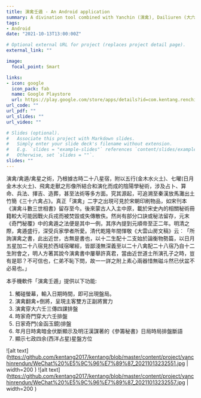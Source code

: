 ```yaml
---
title: 演禽壬遁 - An Android application
summary: A divination tool combined with Yanchin (演禽), Dailiuren (大六壬), and Qimendunjia (奇門遁甲).
tags:
- Android
date: "2021-10-13T13:00:00Z"

# Optional external URL for project (replaces project detail page).
external_link: ""

image:
  focal_point: Smart

links:
- icon: google
  icon_pack: fab
  name: Google Playstore
  url: https://play.google.com/store/apps/details?id=com.kentang.renchinliuren
url_code: ""
url_pdf: ""
url_slides: ""
url_video: ""

# Slides (optional).
#   Associate this project with Markdown slides.
#   Simply enter your slide deck's filename without extension.
#   E.g. `slides = "example-slides"` references `content/slides/example-slides.md`.
#   Otherwise, set `slides = ""`.
slides: ""
---
```


演禽/禽遁/禽星之術，乃根據古時二十八星宿，附以五行(金木水火土)、七曜(日月金木水火土)、飛禽走獸之形像所結合和演化而成的陰陽學秘術，涉及占卜、算命、兵法、擇吉、造葬，甚至法術等多方面。究其源起，可追溯至秦漢放馬灘出土竹簡《三十六禽占》。真正「演禽」二字之出現可見於宋朝印刷物品，如宋刊本《演禽斗數三世相書》留存至今。後來蒙古人入主中原，載於宋史內的相關秘術冊籍較大可能因戰火兵戎而被焚毀或失傳散佚。然尚有部分口訣或秘法留存，元末《奇門秘覆》中的禽遁之法便是其中一例，其序內提到元順帝至正二年。明清之際，禽遁盛行，深受兵家學者所愛。清代乾隆年間惲敬《大雲山房文稿》云︰「所詢演禽之書，此出近世，古無是書也，以十二生配十二支始於論衡物勢篇，以日月五星加二十八宿見於西域宿曜經，皆鄙淺無深義至以二十八禽配二十八宿乃自十二生附會之，明人方著其說今演禽書中屢舉許真君，當由近世道士所演孔子之時，豈有是耶？不可信也，仁弟不恥下問，故一一詳之附上素心兩器惜無磁斗然已伏盆不必易也。」

本手機軟件「演禽壬遁」提供以下功能:
1. 觸碰螢幕，輸入日期時間，即可出現盤局。
2. 演禽翻禽+倒將，呈現主客雙方正副將實力
3. 演禽穿大六壬三傳四課排盤
4. 時家奇門穿大六壬排盤
5. 日家奇門(金函玉鏡)排盤
6. 年月日時禽暗金伏斷顯示及明汪漢謀著的《參籌秘書》日局時局排盤斷語
7. 顯示七政四余(西洋占星)星盤方位

![alt text](https://github.com/kentang2017/kentang/blob/master/content/project/yanchinrendun/WeChat%20%E5%9C%96%E7%89%87_20211013232551.jpg | width=200  )
![alt text](https://github.com/kentang2017/kentang/blob/master/content/project/yanchinrendun/WeChat%20%E5%9C%96%E7%89%87_20211013232557.jpg | width=200  )
